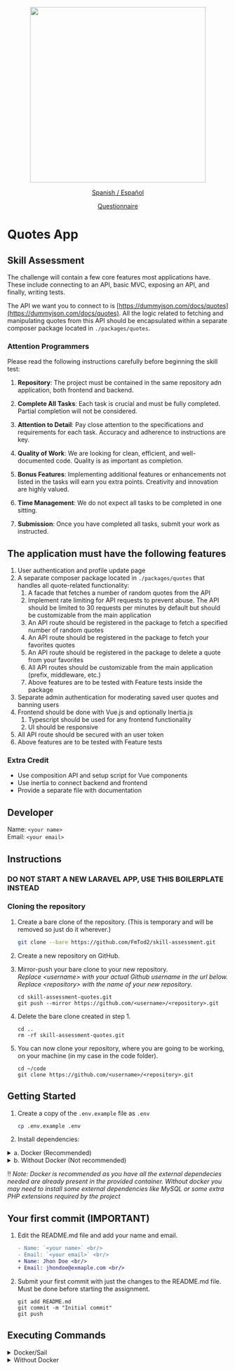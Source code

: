 <p align="center"><a href="https://laravel.com" target="_blank"><img src="https://raw.githubusercontent.com/laravel/art/master/logo-lockup/5%20SVG/2%20CMYK/1%20Full%20Color/laravel-logolockup-cmyk-red.svg" width="400"></a></p>

<p align="center"><a href="./LEAME.md">Spanish / Español</a></p>

<p align="center"><a href="https://forms.gle/gSqn6SE3Wa65b3bS7">Questionnaire</a></p>

# Quotes App

## Skill Assessment

The challenge will contain a few core features most applications have. These include connecting to an API, basic MVC, exposing an API, and finally, writing tests.

The API we want you to connect to is [https://dummyjson.com/docs/quotes](https://dummyjson.com/docs/quotes). All the logic related to fetching and manipulating quotes from this API should be encapsulated within a separate composer package located in `./packages/quotes`.

### Attention Programmers

Please read the following instructions carefully before beginning the skill test:

1. **Repository**:
The project must be contained in the same repository adn application, both frontend and backend.

2. **Complete All Tasks**:
Each task is crucial and must be fully completed. Partial completion will not be considered.

3. **Attention to Detail**:
Pay close attention to the specifications and requirements for each task. Accuracy and adherence to instructions are key.

4. **Quality of Work**:
We are looking for clean, efficient, and well-documented code. Quality is as important as completion.

5. **Bonus Features**:
Implementing additional features or enhancements not listed in the tasks will earn you extra points. Creativity and innovation are highly valued.

6. **Time Management**:
We do not expect all tasks to be completed in one sitting.

7. **Submission**:
Once you have completed all tasks, submit your work as instructed.

## The application must have the following features

1. User authentication and profile update page
2. A separate composer package located in `./packages/quotes` that handles all quote-related functionality:
    1. A facade that fetches a number of random quotes from the API
    2. Implement rate limiting for API requests to prevent abuse. The API should be limited to 30 requests per minutes by default but should be customizable from the main application
    3. An API route should be registered in the package to fetch a specified number of random quotes
    4. An API route should be registered in the package to fetch your favorites quotes
    5. An API route should be registered in the package to delete a quote from your favorites
    6. All API routes should be customizable from the main application (prefix, middleware, etc.)
    7. Above features are to be tested with Feature tests inside the package
3. Separate admin authentication for moderating saved user quotes and banning users
4. Frontend should be done with Vue.js and optionally Inertia.js
    1. Typescript should be used for any frontend functionality
    1. UI should be responsive
5. All API route should be secured with an user token
6. Above features are to be tested with Feature tests

### Extra Credit

* Use composition API and setup script for Vue components
* Use inertia to connect backend and frontend
* Provide a separate file with documentation

## Developer

Name: `<your name>` <br/>
Email: `<your email>`<br/>

## Instructions

### DO NOT START A NEW LARAVEL APP, USE THIS BOILERPLATE INSTEAD

### Cloning the repository

1. Create a bare clone of the repository. (This is temporary and will be removed so just do it wherever.)

    ```bash
    git clone --bare https://github.com/FmTod2/skill-assessment.git
    ```

2. Create a new repository on GitHub.

3. Mirror-push your bare clone to your new repository.<br/>_Replace &lt;username&gt; with your actual Github username in the url below._<br/>_Replace &lt;repository&gt; with the name of your new repository._

    ```shell
    cd skill-assessment-quotes.git
    git push --mirror https://github.com/<username>/<repository>.git
    ```

4. Delete the bare clone created in step 1.

    ```shell
    cd ..
    rm -rf skill-assessment-quotes.git
    ```

5. You can now clone your repository, where you are going to be working, on your machine (in my case in the code folder).

    ```shell
    cd ~/code
    git clone https://github.com/<username>/<repository>.git
    ```

## Getting Started

1. Create a copy of the `.env.example` file as `.env`

    ```bash
    cp .env.example .env
    ```

2. Install dependencies:

<details>
<summary> a. Docker (Recommended)</summary>

3. Install composer dependecies

    ```shell
    docker run --rm \
        -u "$(id -u):$(id -g)" \
        -v $(pwd):/var/www/html \
        -w /var/www/html \
        laravelsail/php81-composer:latest \
        composer install --ignore-platform-reqs
    ```

4. Start the container (Sail):

    ```shell
    ./vendor/bin/sail up -d
    ```

5. Generate a new secret key:

    ```shell
    ./vendor/bin/sail artisan key:generate
    ```

</details>

<details>
<summary>b. Without Docker (Not recommended)</summary>

3. Install all required dependencies

    ```bash
    composer install
    ```

4. Generate a new secret key:

    ```shell
    php artisan key:generate
    ```

</details>

‼️ <i>Note: Docker is recommended as you have all the external dependecies needed are already present in the provided container. Without docker you may need to install some external dependencies like MySQL or some extra PHP extensions required by the project</i>

## Your first commit (IMPORTANT)

1. Edit the README.md file and add your name and email.

    ```diff
    - Name: `<your name>` <br/>
    - Email: `<your email>` <br/>
    + Name: Jhon Doe <br/>
    + Email: jhondoe@exmaple.com <br/>
    ```

2. Submit your first commit with just the changes to the README.md file. Must be done before starting the assignment.

    ```shell
    git add README.md
    git commit -m "Initial commit"
    git push
    ```

## Executing Commands

<details>
<summary>Docker/Sail</summary>

### PHP Commands

```shell
./vendor/bin/sail php --version
 
./vendor/bin/sail php script.php
```

### Composer Commands

```shell
./vendor/bin/sail composer require laravel/sanctum
```

### Artisan Commands

```shell
./vendor/bin/sail artisan queue:work
```

### Node / NPM Commands

```shell
./vendor/bin/sail node --version
 
./vendor/bin/sail npm run dev
```

If you wish, you may use Yarn instead of NPM:

```shell
./vendor/bin/sail yarn
```

### Running Tests

```shell
./vendor/bin/sail test

./vendor/bin/sail test --group orders
```

</details>

<details>
<summary>Without Docker</summary>

### Artisan Commands

```shell
php artisan serve
php artisan list
```

### Node / NPM Commands

```shell
npm run dev
// or
npm run build
```

### Running Tests

```shell
composer test
```

</details>
